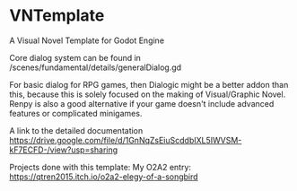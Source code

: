 # VNTemplate
A Visual Novel Template for Godot Engine

Core dialog system can be found in /scenes/fundamental/details/generalDialog.gd

For basic dialog for RPG games, then Dialogic might be a better addon than this, because
this is solely focused on the making of Visual/Graphic Novel. Renpy is also a good 
alternative if your game doesn't include advanced features or complicated minigames.

A link to the detailed documentation
https://drive.google.com/file/d/1GnNqZsEiuScddbIXL5IWVSM-kF7ECFD-/view?usp=sharing

Projects done with this template:
My O2A2 entry:
https://qtren2015.itch.io/o2a2-elegy-of-a-songbird